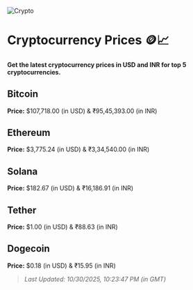 
![Crypto](https://www.techguide.com.au/wp-content/uploads/2020/11/crypto3.jpeg)

# Cryptocurrency Prices 🪙📈

#### Get the latest cryptocurrency prices in USD and INR for top 5 cryptocurrencies.

## Bitcoin

**Price:** $107,718.00 (in USD) & ₹95,45,393.00 (in INR)

## Ethereum

**Price:** $3,775.24 (in USD) & ₹3,34,540.00 (in INR)

## Solana

**Price:** $182.67 (in USD) & ₹16,186.91 (in INR)

## Tether

**Price:** $1.00 (in USD) & ₹88.63 (in INR)

## Dogecoin

**Price:** $0.18 (in USD) & ₹15.95 (in INR)

> _Last Updated: 10/30/2025, 10:23:47 PM (in GMT)_
